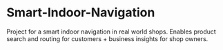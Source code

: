# Smart-Indoor-Navigation
Project for a smart indoor navigation in real world shops. Enables product search and routing for customers + business insights for shop owners.
